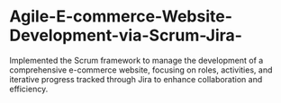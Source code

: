 # Agile-E-commerce-Website-Development-via-Scrum-Jira-
Implemented the Scrum framework to manage the development of a comprehensive e-commerce website, focusing on roles, activities, and iterative progress tracked through Jira to enhance collaboration and efficiency.
